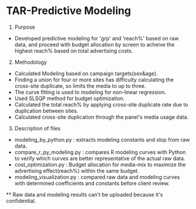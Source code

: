 # TAR-Predictive Modeling

1. Purpose
- Developed predictive modeling for 'grp' and 'reach%' based on raw data, and proceed with budget allocation by screen to acheive the highest reach% based on total advertising costs.

2. Methodology
- Calculated Modeling based on campaign targets(sex&age).
- Finding a union for four or more sites has difficulty calculating the cross-site duplicate, so limits the media to up to three.
- The curve fitting is used to modeling for non-linear regression.
- Used SLSQP method for budget optimization.
- Calculated the total reach% by applying cross-site duplicate rate due to duplication between sites.
- Calculated cross-site duplication through the panel's media usage data.

3. Description of files
 - modeling_by_python.py
 : extracts modeling constants and slop from raw data.
 - compare_r_py_modeling.py
 : compares R modeling curves with Python to verify which curves are better representative of the actual raw data.
 - cost_optimization.py
 : Budget allocation for media-mix to maximize the advertising effect(reach%) within the same budget.
 - modeling_visualization.py
 : compared raw data and modeling curves with determined coefficients and constants before client review.

** Raw data and modeling results can't be uploaded because it's confidential.
